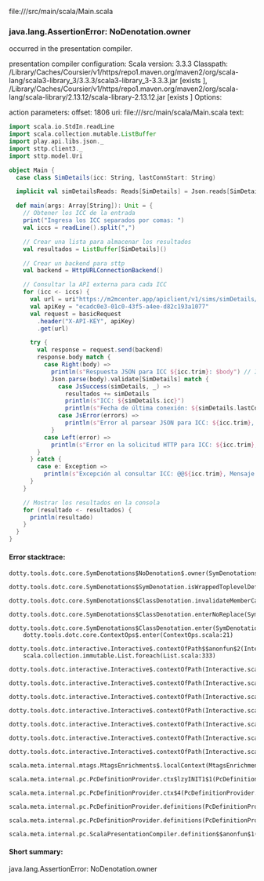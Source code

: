 file://<WORKSPACE>/src/main/scala/Main.scala
### java.lang.AssertionError: NoDenotation.owner

occurred in the presentation compiler.

presentation compiler configuration:
Scala version: 3.3.3
Classpath:
<HOME>/Library/Caches/Coursier/v1/https/repo1.maven.org/maven2/org/scala-lang/scala3-library_3/3.3.3/scala3-library_3-3.3.3.jar [exists ], <HOME>/Library/Caches/Coursier/v1/https/repo1.maven.org/maven2/org/scala-lang/scala-library/2.13.12/scala-library-2.13.12.jar [exists ]
Options:



action parameters:
offset: 1806
uri: file://<WORKSPACE>/src/main/scala/Main.scala
text:
```scala
import scala.io.StdIn.readLine
import scala.collection.mutable.ListBuffer
import play.api.libs.json._
import sttp.client3._
import sttp.model.Uri

object Main {
  case class SimDetails(icc: String, lastConnStart: String)

  implicit val simDetailsReads: Reads[SimDetails] = Json.reads[SimDetails]

  def main(args: Array[String]): Unit = {
    // Obtener los ICC de la entrada
    print("Ingresa los ICC separados por comas: ")
    val iccs = readLine().split(",")

    // Crear una lista para almacenar los resultados
    val resultados = ListBuffer[SimDetails]()

    // Crear un backend para sttp
    val backend = HttpURLConnectionBackend()

    // Consultar la API externa para cada ICC
    for (icc <- iccs) {
      val url = uri"https://m2mcenter.app/apiclient/v1/sims/simDetails/icc/${icc.trim}"
      val apiKey = "ecadc0e3-01c0-43f5-a4ee-d82c193a1077"
      val request = basicRequest
        .header("X-API-KEY", apiKey)
        .get(url)

      try {
        val response = request.send(backend)
        response.body match {
          case Right(body) =>
            println(s"Respuesta JSON para ICC ${icc.trim}: $body") // Imprimir el JSON recibido
            Json.parse(body).validate[SimDetails] match {
              case JsSuccess(simDetails, _) =>
                resultados += simDetails
                println(s"ICC: ${simDetails.icc}")
                println(s"Fecha de última conexión: ${simDetails.lastConnStart}")
              case JsError(errors) =>
                println(s"Error al parsear JSON para ICC: ${icc.trim}, Errores: $errors")
            }
          case Left(error) =>
            println(s"Error en la solicitud HTTP para ICC: ${icc.trim}, Error: $error")
        }
      } catch {
        case e: Exception =>
          println(s"Excepción al consultar ICC: @@${icc.trim}, Mensaje: ${e.getMessage}")
      }
    }

    // Mostrar los resultados en la consola
    for (resultado <- resultados) {
      println(resultado)
    }
  }
}
```



#### Error stacktrace:

```
dotty.tools.dotc.core.SymDenotations$NoDenotation$.owner(SymDenotations.scala:2607)
	dotty.tools.dotc.core.SymDenotations$SymDenotation.isWrappedToplevelDef(SymDenotations.scala:677)
	dotty.tools.dotc.core.SymDenotations$ClassDenotation.invalidateMemberCachesFor(SymDenotations.scala:1848)
	dotty.tools.dotc.core.SymDenotations$ClassDenotation.enterNoReplace(SymDenotations.scala:2068)
	dotty.tools.dotc.core.SymDenotations$ClassDenotation.enter(SymDenotations.scala:2058)
	dotty.tools.dotc.core.ContextOps$.enter(ContextOps.scala:21)
	dotty.tools.dotc.interactive.Interactive$.contextOfPath$$anonfun$2(Interactive.scala:305)
	scala.collection.immutable.List.foreach(List.scala:333)
	dotty.tools.dotc.interactive.Interactive$.contextOfPath(Interactive.scala:307)
	dotty.tools.dotc.interactive.Interactive$.contextOfPath(Interactive.scala:284)
	dotty.tools.dotc.interactive.Interactive$.contextOfPath(Interactive.scala:284)
	dotty.tools.dotc.interactive.Interactive$.contextOfPath(Interactive.scala:284)
	dotty.tools.dotc.interactive.Interactive$.contextOfPath(Interactive.scala:284)
	dotty.tools.dotc.interactive.Interactive$.contextOfPath(Interactive.scala:284)
	dotty.tools.dotc.interactive.Interactive$.contextOfPath(Interactive.scala:284)
	scala.meta.internal.mtags.MtagsEnrichments$.localContext(MtagsEnrichments.scala:75)
	scala.meta.internal.pc.PcDefinitionProvider.ctx$lzyINIT1$1(PcDefinitionProvider.scala:51)
	scala.meta.internal.pc.PcDefinitionProvider.ctx$4(PcDefinitionProvider.scala:51)
	scala.meta.internal.pc.PcDefinitionProvider.definitions(PcDefinitionProvider.scala:52)
	scala.meta.internal.pc.PcDefinitionProvider.definitions(PcDefinitionProvider.scala:34)
	scala.meta.internal.pc.ScalaPresentationCompiler.definition$$anonfun$1(ScalaPresentationCompiler.scala:165)
```
#### Short summary: 

java.lang.AssertionError: NoDenotation.owner
